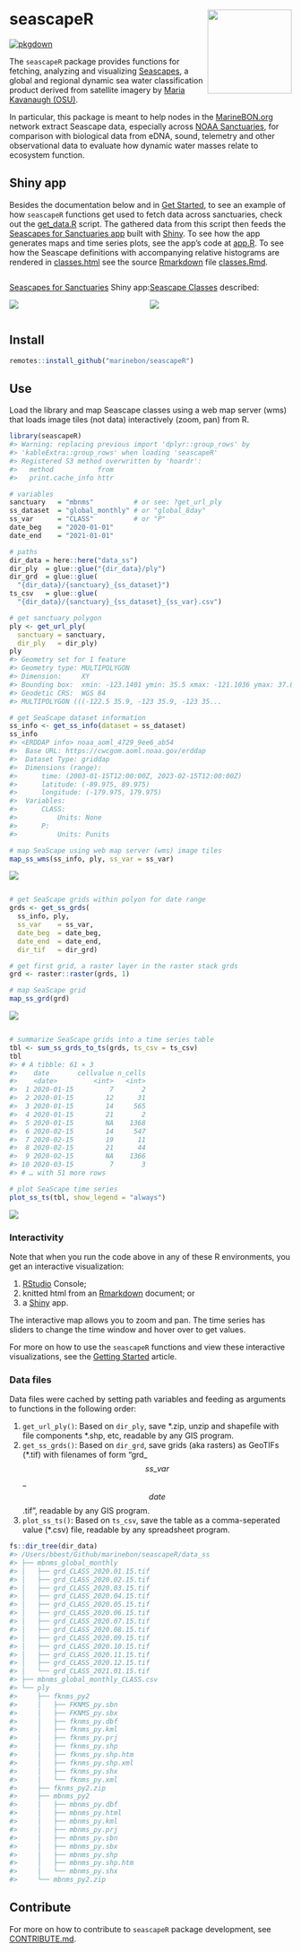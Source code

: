 
<!-- README.md is generated from README.Rmd. Please edit that file -->
<!-- DELETE data_ss/ before running -->

# seascapeR <a href='https://marinebon.org/seascapeR'><img src='man/figures/logo.svg' align="right" height="150" /></a>

[![pkgdown](https://github.com/marinebon/seascapeR/workflows/pkgdown/badge.svg)](https://github.com/marinebon/seascapeR/actions?query=workflow%3Apkgdown)

<!--
[![R build status](https://github.com/mitchelloharawild/icon/workflows/R-CMD-check/badge.svg)](https://github.com/mitchelloharawild/icon/actions?workflow=R-CMD-check)
[![Coverage status](https://codecov.io/gh/mitchelloharawild/icon/branch/master/graph/badge.svg)](https://codecov.io/gh/mitchelloharawild/icon?branch=master)
[![lifecycle](https://img.shields.io/badge/lifecycle-experimental-orange.svg)](https://www.tidyverse.org/lifecycle/#experimental)
[![CRAN_Status_Badge](http://www.r-pkg.org/badges/version/icon)](https://cran.r-project.org/package=icon)
-->
<!-- [![Downloads](http://cranlogs.r-pkg.org/badges/icon?color=brightgreen)](https://cran.r-project.org/package=icon) -->

The `seascapeR` package provides functions for fetching, analyzing and
visualizing
[Seascapes](https://coastwatch.noaa.gov/cw/satellite-data-products/multi-parameter-models/seascape-pelagic-habitat-classification.html),
a global and regional dynamic sea water classification product derived
from satellite imagery by [Maria Kavanaugh
(OSU)](https://ceoas.oregonstate.edu/people/maria-kavanaugh).

In particular, this package is meant to help nodes in the
[MarineBON.org](https://marinebon.org) network extract Seascape data,
especially across [NOAA Sanctuaries](https://sanctuaries.noaa.gov), for
comparison with biological data from eDNA, sound, telemetry and other
observational data to evaluate how dynamic water masses relate to
ecosystem function.

## Shiny app

Besides the documentation below and in [Get
Started](https://marinebon.org/seascapeR/articles/seascapeR.html), to
see an example of how `seascapeR` functions get used to fetch data
across sanctuaries, check out the
[get_data.R](https://github.com/marinebon/seascape_app/blob/main/get_data.R)
script. The gathered data from this script then feeds the [Seascapes for
Sanctuaries app](https://shiny.marinebon.app/seascapes/) built with
[Shiny](https://shiny.rstudio.com). To see how the app generates maps
and time series plots, see the app’s code at
[app.R](https://github.com/marinebon/seascape_app/blob/main/app/app.R).
To see how the Seascape definitions with accompanying relative
histograms are rendered in
[classes.html](https://shiny.marinebon.app/seascapes/classes.html) see
the source [Rmarkdown](https://rmarkdown.rstudio.com) file
[classes.Rmd](https://github.com/marinebon/seascape_app/blob/main/app/www/classes.Rmd).

<!-- [multi-column layout](https://bookdown.org/yihui/rmarkdown-cookbook/multi-column.html] -->

<div style="display: flex;">

<div>

[Seascapes for Sanctuaries](https://shiny.marinebon.app/seascapes/)
Shiny app:

![](man/figures/README-shiny_map-ts.png)

</div>

<div>

[Seascape Classes](https://shiny.marinebon.app/seascapes/classes.html)
described:

![](man/figures/README-shiny_classes.png)

</div>

</div>

## Install

``` r
remotes::install_github("marinebon/seascapeR")
```

## Use

Load the library and map Seascape classes using a web map server (wms)
that loads image tiles (not data) interactively (zoom, pan) from R.

``` r
library(seascapeR)
#> Warning: replacing previous import 'dplyr::group_rows' by
#> 'kableExtra::group_rows' when loading 'seascapeR'
#> Registered S3 method overwritten by 'hoardr':
#>   method           from
#>   print.cache_info httr

# variables
sanctuary   = "mbnms"          # or see: ?get_url_ply
ss_dataset  = "global_monthly" # or "global_8day"
ss_var      = "CLASS"          # or "P"
date_beg    = "2020-01-01"
date_end    = "2021-01-01"

# paths
dir_data = here::here("data_ss")
dir_ply  = glue::glue("{dir_data}/ply")
dir_grd  = glue::glue(
  "{dir_data}/{sanctuary}_{ss_dataset}")
ts_csv   = glue::glue(
  "{dir_data}/{sanctuary}_{ss_dataset}_{ss_var}.csv")

# get sanctuary polygon
ply <- get_url_ply(
  sanctuary = sanctuary, 
  dir_ply   = dir_ply)
ply
#> Geometry set for 1 feature 
#> Geometry type: MULTIPOLYGON
#> Dimension:     XY
#> Bounding box:  xmin: -123.1401 ymin: 35.5 xmax: -121.1036 ymax: 37.88163
#> Geodetic CRS:  WGS 84
#> MULTIPOLYGON (((-122.5 35.9, -123 35.9, -123 35...

# get SeaScape dataset information
ss_info <- get_ss_info(dataset = ss_dataset)
ss_info
#> <ERDDAP info> noaa_aoml_4729_9ee6_ab54 
#>  Base URL: https://cwcgom.aoml.noaa.gov/erddap 
#>  Dataset Type: griddap 
#>  Dimensions (range):  
#>      time: (2003-01-15T12:00:00Z, 2023-02-15T12:00:00Z) 
#>      latitude: (-89.975, 89.975) 
#>      longitude: (-179.975, 179.975) 
#>  Variables:  
#>      CLASS: 
#>          Units: None 
#>      P: 
#>          Units: Punits

# map SeaScape using web map server (wms) image tiles
map_ss_wms(ss_info, ply, ss_var = ss_var)
```

![](man/figures/README-map_seascape_wms-1.png)<!-- -->

``` r

# get SeaScape grids within polyon for date range 
grds <- get_ss_grds(
  ss_info, ply, 
  ss_var    = ss_var, 
  date_beg  = date_beg, 
  date_end  = date_end,
  dir_tif   = dir_grd)

# get first grid, a raster layer in the raster stack grds
grd <- raster::raster(grds, 1)

# map SeaScape grid
map_ss_grd(grd)
```

![](man/figures/README-map_seascape_wms-2.png)<!-- -->

``` r

# summarize SeaScape grids into a time series table
tbl <- sum_ss_grds_to_ts(grds, ts_csv = ts_csv)
tbl
#> # A tibble: 61 × 3
#>    date       cellvalue n_cells
#>    <date>         <int>   <int>
#>  1 2020-01-15         7       2
#>  2 2020-01-15        12      31
#>  3 2020-01-15        14     565
#>  4 2020-01-15        21       2
#>  5 2020-01-15        NA    1368
#>  6 2020-02-15        14     547
#>  7 2020-02-15        19      11
#>  8 2020-02-15        21      44
#>  9 2020-02-15        NA    1366
#> 10 2020-03-15         7       3
#> # … with 51 more rows

# plot SeaScape time series
plot_ss_ts(tbl, show_legend = "always")
```

![](man/figures/README-map_seascape_wms-3.png)<!-- -->

### Interactivity

Note that when you run the code above in any of these R environments,
you get an interactive visualization:

1.  [RStudio](https://rstudio.com/products/rstudio/download/) Console;
2.  knitted html from an [Rmarkdown](https://rmarkdown.rstudio.com/)
    document; or
3.  a [Shiny](https://shiny.rstudio.com/) app.

The interactive map allows you to zoom and pan. The time series has
sliders to change the time window and hover over to get values.

For more on how to use the `seascapeR` functions and view these
interactive visualizations, see the [Getting
Started](articles/seascapeR.html) article.

### Data files

Data files were cached by setting path variables and feeding as
arguments to functions in the following order:

1.  `get_url_ply()`: Based on `dir_ply`, save \*.zip, unzip and
    shapefile with file components \*.shp, etc, readable by any GIS
    program.
2.  `get_ss_grds()`: Based on `dir_grd`, save grids (aka rasters) as
    GeoTIFs (\*.tif) with filenames of form
    “grd\_$$ss\_var$$\_$$date$$.tif”, readable by any GIS program.
3.  `plot_ss_ts()`: Based on `ts_csv`, save the table as a
    comma-seperated value (\*.csv) file, readable by any spreadsheet
    program.

``` r
fs::dir_tree(dir_data)
#> /Users/bbest/Github/marinebon/seascapeR/data_ss
#> ├── mbnms_global_monthly
#> │   ├── grd_CLASS_2020.01.15.tif
#> │   ├── grd_CLASS_2020.02.15.tif
#> │   ├── grd_CLASS_2020.03.15.tif
#> │   ├── grd_CLASS_2020.04.15.tif
#> │   ├── grd_CLASS_2020.05.15.tif
#> │   ├── grd_CLASS_2020.06.15.tif
#> │   ├── grd_CLASS_2020.07.15.tif
#> │   ├── grd_CLASS_2020.08.15.tif
#> │   ├── grd_CLASS_2020.09.15.tif
#> │   ├── grd_CLASS_2020.10.15.tif
#> │   ├── grd_CLASS_2020.11.15.tif
#> │   ├── grd_CLASS_2020.12.15.tif
#> │   └── grd_CLASS_2021.01.15.tif
#> ├── mbnms_global_monthly_CLASS.csv
#> └── ply
#>     ├── fknms_py2
#>     │   ├── FKNMS_py.sbn
#>     │   ├── FKNMS_py.sbx
#>     │   ├── fknms_py.dbf
#>     │   ├── fknms_py.kml
#>     │   ├── fknms_py.prj
#>     │   ├── fknms_py.shp
#>     │   ├── fknms_py.shp.htm
#>     │   ├── fknms_py.shp.xml
#>     │   ├── fknms_py.shx
#>     │   └── fknms_py.xml
#>     ├── fknms_py2.zip
#>     ├── mbnms_py2
#>     │   ├── mbnms_py.dbf
#>     │   ├── mbnms_py.html
#>     │   ├── mbnms_py.kml
#>     │   ├── mbnms_py.prj
#>     │   ├── mbnms_py.sbn
#>     │   ├── mbnms_py.sbx
#>     │   ├── mbnms_py.shp
#>     │   ├── mbnms_py.shp.htm
#>     │   └── mbnms_py.shx
#>     └── mbnms_py2.zip
```

## Contribute

For more on how to contribute to `seascapeR` package development, see
[CONTRIBUTE.md](https://github.com/marinebon/seascapeR/blob/main/CONTRIBUTE.md).
